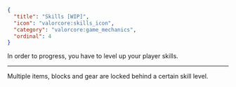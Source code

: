 ```json
{
  "title": "Skills [WIP]",
  "icon": "valorcore:skills_icon", 
  "category": "valorcore:game_mechanics",
  "ordinal": 4
}
```

In order to progress, you have to level up your player skills.

---

Multiple items, blocks and gear are locked behind a certain skill level.